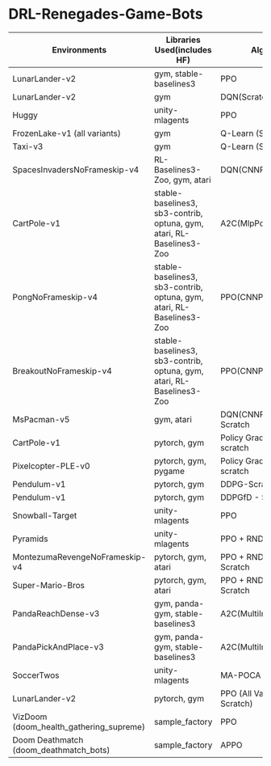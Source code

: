 # DRL-Renegades-Game-Bots

| **Environments**                       | **Libraries Used(includes HF)**                                       | **Algos**                    | **Kaggle Notebooks** |
|----------------------------------------|-----------------------------------------------------------------------|------------------------------|----------------------|
| LunarLander-v2                         | gym, stable-baselines3                                                | PPO                          | [Link](https://www.kaggle.com/code/syedjarullahhisham/drl-huggingface-unit-1-lunarlander)                     |
| LunarLander-v2                         | gym                                                                   | DQN(Scratch)                 | [Link](https://www.kaggle.com/code/syedjarullahhisham/drl-huggingface-unit-1-lunarlander)                     |
| Huggy                                  | unity-mlagents                                                        | PPO                          | [Link](https://www.kaggle.com/code/syedjarullahhisham/drl-huggingface-unit-1-bonus-huggydog)                     |
| FrozenLake-v1 (all variants)           | gym                                                                   | Q-Learn (Scratch)            | [Link](https://www.kaggle.com/code/syedjarullahhisham/drl-huggingface-unit-2-frozenlake-v1-taxi-v3)                    |
| Taxi-v3                                | gym                                                                   | Q-Learn (Scratch)            | [Link](https://www.kaggle.com/code/syedjarullahhisham/drl-huggingface-unit-2-frozenlake-v1-taxi-v3)                    |
| SpacesInvadersNoFrameskip-v4           | RL-Baselines3-Zoo, gym, atari                                         | DQN(CNNPolicy)               | [Link](https://www.kaggle.com/code/syedjarullahhisham/drl-huggingface-unit-3-space-invaders)                     |
| CartPole-v1                            | stable-baselines3, sb3-contrib, optuna, gym, atari, RL-Baselines3-Zoo | A2C(MlpPolicy)               | [Link](https://www.kaggle.com/code/syedjarullahhisham/drl-huggingface-unit-3-optuna-cartpole-pong-br-out)                     |
| PongNoFrameskip-v4                     | stable-baselines3, sb3-contrib, optuna, gym, atari, RL-Baselines3-Zoo | PPO(CNNPolicy)               | [Link](https://www.kaggle.com/code/syedjarullahhisham/drl-huggingface-unit-3-optuna-cartpole-pong-br-out)                     |
| BreakoutNoFrameskip-v4                 | stable-baselines3, sb3-contrib, optuna, gym, atari, RL-Baselines3-Zoo | PPO(CNNPolicy)               | [Link](https://www.kaggle.com/code/syedjarullahhisham/drl-huggingface-unit-3-optuna-cartpole-pong-br-out)                     |
| MsPacman-v5                            | gym, atari                                                            | DQN(CNNPolicy) - Scratch     | [Link](https://www.kaggle.com/code/syedjarullahhisham/drl-huggingface-extra-unit-3-mspacmandqn-scratch)                     |
| CartPole-v1                            | pytorch, gym                                                          | Policy Gradient-scratch      | [Link](https://www.kaggle.com/code/syedjarullahhisham/drl-huggingface-unit-4-pg-cartpole-pixelcopter)                     |
| Pixelcopter-PLE-v0                     | pytorch, gym, pygame                                                  | Policy Gradient-scratch      | [Link](https://www.kaggle.com/code/syedjarullahhisham/drl-huggingface-unit-4-pg-cartpole-pixelcopter)                     |
| Pendulum-v1                            | pytorch, gym                                                          | DDPG-Scratch                 | [Link](https://www.kaggle.com/code/syedjarullahhisham/drl-extra-personal-unit-4-ddpg-ddpgfd-pendulum-v1)                     |
| Pendulum-v1                            | pytorch, gym                                                          | DDPGfD - Scratch             | [Link](https://www.kaggle.com/code/syedjarullahhisham/drl-extra-personal-unit-4-ddpg-ddpgfd-pendulum-v1)                     |
| Snowball-Target                        | unity-mlagents                                                        | PPO                          | [Link](https://www.kaggle.com/code/syedjarullahhisham/drl-huggingface-unit-5-unity-ml-snowball-pyramid)                     |
| Pyramids                               | unity-mlagents                                                        | PPO + RND                    | [Link](https://www.kaggle.com/code/syedjarullahhisham/drl-huggingface-unit-5-unity-ml-snowball-pyramid)                     |
| MontezumaRevengeNoFrameskip-v4         | pytorch, gym, atari                                                   | PPO + RND(CNN) - Scratch     | [Link](https://www.kaggle.com/code/syedjarullahhisham/drl-extra-personal-unit-5-rnd-montezuma-mario-bros)                     |
| Super-Mario-Bros                       | pytorch, gym, atari                                                   | PPO + RND(CNN) - Scratch     | [Link](https://www.kaggle.com/code/syedjarullahhisham/drl-extra-personal-unit-5-rnd-montezuma-mario-bros)                     |
| PandaReachDense-v3                     | gym, panda-gym, stable-baselines3                                     | A2C(MultiInputPolicy)        | [Link](https://www.kaggle.com/code/syedjarullahhisham/drl-huggingface-unit-6-pandagym-reachdns-pickplace)                     |
| PandaPickAndPlace-v3                   | gym, panda-gym, stable-baselines3                                     | A2C(MultiInputPolicy)        | [Link](https://www.kaggle.com/code/syedjarullahhisham/drl-huggingface-unit-6-pandagym-reachdns-pickplace)                     |
| SoccerTwos                             | unity-mlagents                                                        | MA-POCA                      | [Link](https://www.kaggle.com/code/syedjarullahhisham/drl-huggingface-unit-7-marl-soccer-2vs2)                     |
| LunarLander-v2                         | pytorch, gym                                                          | PPO (All Variations Scratch) | [Link](https://www.kaggle.com/code/syedjarullahhisham/drl-huggingface-unit-8-i-ppo-scratch-lunarlander)                     |
| VizDoom (doom_health_gathering_supreme)| sample_factory                                                        | PPO                          | [Link](https://www.kaggle.com/code/syedjarullahhisham/drl-huggingface-unit-8-ii-smpfc-vizdoom-deathmatch)                     |
| Doom Deathmatch (doom_deathmatch_bots) | sample_factory                                                        | APPO                         | [Link](https://www.kaggle.com/code/syedjarullahhisham/drl-huggingface-unit-8-ii-smpfc-vizdoom-deathmatch)                     |

